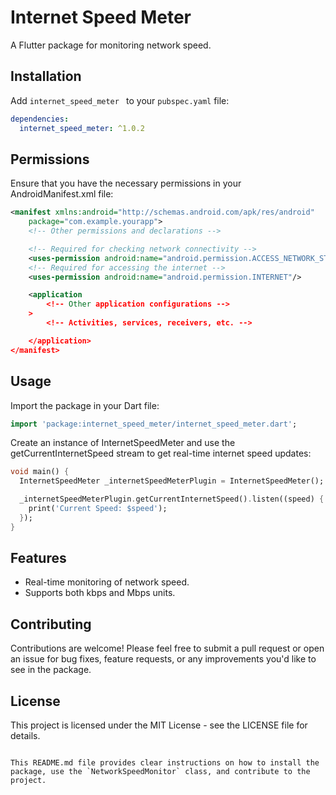 # Internet Speed Meter

A Flutter package for monitoring network speed.

## Installation

Add `internet_speed_meter ` to your `pubspec.yaml` file:

```yaml
dependencies:
  internet_speed_meter: ^1.0.2
```

## Permissions

Ensure that you have the necessary permissions in your AndroidManifest.xml file:

```xml
<manifest xmlns:android="http://schemas.android.com/apk/res/android"
    package="com.example.yourapp">
    <!-- Other permissions and declarations -->

    <!-- Required for checking network connectivity -->
    <uses-permission android:name="android.permission.ACCESS_NETWORK_STATE"/>
    <!-- Required for accessing the internet -->
    <uses-permission android:name="android.permission.INTERNET"/>

    <application
        <!-- Other application configurations -->
    >
        <!-- Activities, services, receivers, etc. -->

    </application>
</manifest>

```

## Usage

Import the package in your Dart file:

```dart
import 'package:internet_speed_meter/internet_speed_meter.dart';
```

Create an instance of InternetSpeedMeter and use the getCurrentInternetSpeed stream to get real-time internet speed updates:

```dart
void main() {
  InternetSpeedMeter _internetSpeedMeterPlugin = InternetSpeedMeter();

  _internetSpeedMeterPlugin.getCurrentInternetSpeed().listen((speed) {
    print('Current Speed: $speed');
  });
}

```

## Features

- Real-time monitoring of network speed.
- Supports both kbps and Mbps units.

## Contributing

Contributions are welcome! Please feel free to submit a pull request or open an issue for bug fixes, feature requests, or any improvements you'd like to see in the package.

## License

This project is licensed under the MIT License - see the LICENSE file for details.

```vbnet

This README.md file provides clear instructions on how to install the package, use the `NetworkSpeedMonitor` class, and contribute to the project.

```
